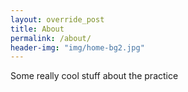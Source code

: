 ```yaml
---
layout: override_post
title: About
permalink: /about/
header-img: "img/home-bg2.jpg"
---
```


Some really cool stuff about the practice
